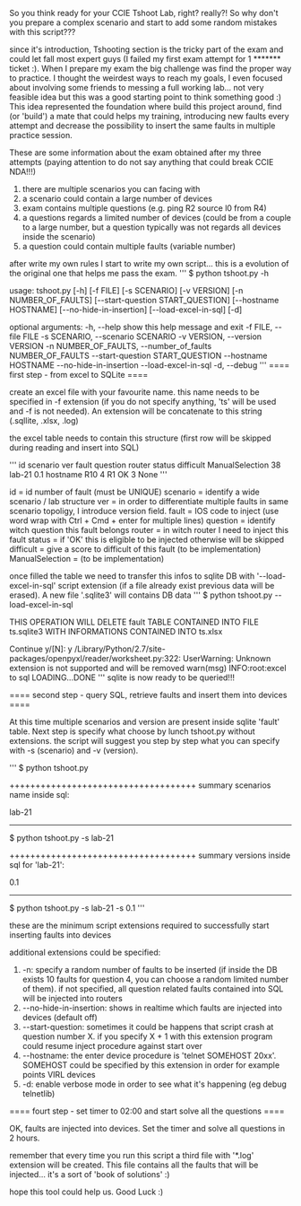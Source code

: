So you think ready for your CCIE Tshoot Lab, right? really?! So why don't you prepare a complex scenario and start to add some random mistakes with this script???

since it's introduction, Tshooting section is the tricky part of the exam and could let fall most expert guys (I failed my first exam attempt for 1 ******* ticket :).
When I prepare my exam the big challenge was find the proper way to practice.
I thought the weirdest ways to reach my goals, I even focused about involving some friends to messing a full working lab... not very feasible idea but this was a good starting point to think something good :)
This idea represented the foundation where build this project around, find (or 'build') a mate that could helps my training, introducing new faults every attempt and decrease the possibility to insert the same faults in multiple practice session.

These are some information about the exam obtained after my three attempts (paying attention to do not say anything that could break CCIE NDA!!!)

 1. there are multiple scenarios you can facing with
 2. a scenario could contain a large number of devices
 4. exam contains multiple questions (e.g. ping R2 source l0 from R4)
 5. a questions regards a limited number of devices (could be from a couple to a large number, but a question typically was not regards all devices inside the scenario)
 6. a question could contain multiple faults (variable number)

after write my own rules I start to write my own script... this is a evolution of the original one that helps me pass the exam.
'''
$ python tshoot.py -h

usage: tshoot.py [-h] [-f FILE] [-s SCENARIO] [-v VERSION]
                 [-n NUMBER_OF_FAULTS] [--start-question START_QUESTION]
                 [--hostname HOSTNAME] [--no-hide-in-insertion]
                 [--load-excel-in-sql] [-d]

optional arguments:
  -h, --help            show this help message and exit
  -f FILE, --file FILE
  -s SCENARIO, --scenario SCENARIO
  -v VERSION, --version VERSION
  -n NUMBER_OF_FAULTS, --number_of_faults NUMBER_OF_FAULTS
  --start-question START_QUESTION
  --hostname HOSTNAME
  --no-hide-in-insertion
  --load-excel-in-sql
  -d, --debug
'''
==== first step - from excel to SQLite ====

create an excel file with your favourite name. this name needs to be specified in -f extension (if you do not specify anything, 'ts' will be used and -f is not needed). An extension will be concatenate to this string (.sqllite, .xlsx, .log)

the excel table needs to contain this structure (first row will be skipped during reading and insert into SQL)

'''
id	scenario	ver		fault			     question	router	status	difficult	ManualSelection
38	lab-21		0.1		hostname R10	 4			  R1		  OK		  3			    None
'''

id = id number of fault (must be UNIQUE)
scenario = identify a wide scenario / lab structure
ver = in order to differentiate multiple faults in same scenario topoligy, I introduce version field.
fault = IOS code to inject (use word wrap with Ctrl + Cmd + enter for multiple lines)
question = identify witch question this fault belongs
router = in witch router I need to inject this fault
status = if 'OK' this is eligible to be injected otherwise will be skipped
difficult = give a score to difficult of this fault (to be implementation)
ManualSelection = (to be implementation)

once filled the table we need to transfer this infos to sqlite DB with '--load-excel-in-sql' script extension (if a file already exist previous data will be erased). A new file '.sqlite3' will contains DB data
'''
$ python tshoot.py --load-excel-in-sql

THIS OPERATION WILL DELETE fault TABLE CONTAINED INTO FILE ts.sqlite3
WITH INFORMATIONS CONTAINED INTO ts.xlsx

Continue y/[N]: y
/Library/Python/2.7/site-packages/openpyxl/reader/worksheet.py:322: UserWarning: Unknown extension is not supported and will be removed
  warn(msg)
INFO:root:excel to sql LOADING...DONE
'''
sqlite is now ready to be queried!!!

==== second step - query SQL, retrieve faults and insert them into devices ====

At this time multiple scenarios and version are present inside sqlite 'fault' table. Next step is specify what choose by lunch tshoot.py without extensions. the script will suggest you step by step what you can specify with -s (scenario) and -v (version).

'''
$ python tshoot.py 

++++++++++++++++++++++++++++++++++++
summary scenarios name inside sql:

lab-21

----------------------------------

$ python tshoot.py -s lab-21

++++++++++++++++++++++++++++++++++++
summary versions inside sql for 'lab-21':

0.1

----------------------------------

$ python tshoot.py -s lab-21 -s 0.1
'''

these are the minimum script extensions required to successfully start inserting faults into devices

additional extensions could be specified:

1. -n: specify a random number of faults to be inserted (if inside the DB exists 10 faults for question 4, you can choose a random limited number of them). if not specified, all question related faults contained into SQL will be injected into routers 
2. --no-hide-in-insertion: shows in realtime which faults are injected into devices (default off)
3. --start-question: sometimes it could be happens that script crash at question number X. if you specify X + 1 with this extension program could resume inject procedure against start over
4. --hostname: the enter device procedure is 'telnet SOMEHOST 20xx'. SOMEHOST could be specified by this extension in order for example points VIRL devices
5. -d: enable verbose mode in order to see what it's happening (eg debug telnetlib)

==== fourt step - set timer to 02:00 and start solve all the questions ====

OK, faults are injected into devices. Set the timer and solve all questions in 2 hours.



remember that every time you run this script a third file with '*.log' extension will be created. This file contains all the faults that will be injected... it's a sort of 'book of solutions' :)

hope this tool could help us. Good Luck :)